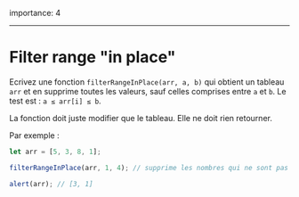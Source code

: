 importance: 4

---

# Filter range "in place"

Ecrivez une fonction `filterRangeInPlace(arr, a, b)` qui obtient un tableau `arr` et en supprime toutes les valeurs, sauf celles comprises entre `a` et `b`. Le test est : `a ≤ arr[i] ≤ b`.

La fonction doit juste modifier que le tableau. Elle ne doit rien retourner.

Par exemple :

```js
let arr = [5, 3, 8, 1];

filterRangeInPlace(arr, 1, 4); // supprime les nombres qui ne sont pas entre 1 et 4

alert(arr); // [3, 1]
```
